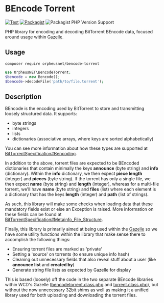 BEncode Torrent
===============

[![Test](https://github.com/OPSnet/bencode-torrent/actions/workflows/test.yml/badge.svg?branch=master&event=push)](https://github.com/OPSnet/bencode-torrent/actions/workflows/test.yml)
[![Packagist](https://img.shields.io/packagist/v/orpheusnet/bencode-torrent.svg)](https://packagist.org/packages/orpheusnet/bencode-torrent)
![Packagist PHP Version Support](https://img.shields.io/packagist/php-v/orpheusnet/bencode-torrent)

PHP library for encoding and decoding BitTorrent BEncode data, focused around usage within
[Gazelle](https://github.com/OPSnet/Gazelle).

Usage
-----
`composer require orpheusnet/bencode-torrent`

```php
use OrpheusNET\BencodeTorrent;
$bencode = new Bencode();
$bencode->decodeFile('path/to/file.torrent');
```

Description
-----------

BEncode is the encoding used by BitTorrent to store and transmitting loosely structured data. It supports:

* byte strings
* integers
* lists
* dictionaries (associative arrays, where keys are sorted alphabetically)

You can see more information about how these types are supported at
[BitTorrentSpecification#Bencoding](https://wiki.theory.org/index.php/BitTorrentSpecification#Bencoding).

In addition to the above, torrent files are expected to be BEncoded dictionaries that contain minimally the keys
__announce__ (byte string) and __info__ (dictionary). Within the __info__ dictionary, we then expect __piece length__ 
(integer) and __pieces__ (byte string). If the torrent has only a single file, we then expect __name__ (byte string)
and __length__ (integer), whereas for a multi-file torrent, we'll have __name__ (byte string) and __files__ (list)
where each element is a dictionary that has the keys __length__ (integer) and __path__ (list of strings).

As such, this library will make some checks when loading data that these mandatory fields exist or else an Exception is
raised. More information on these fields can be found at 
[BitTorrentSpecification#Metainfo_File_Structure](https://wiki.theory.org/index.php/BitTorrentSpecification#Metainfo_File_Structure).

Finally, this library is primarily aimed at being used within the [Gazelle](https://github.com/OPSnet/Gazelle) so
we have some utility functions within the library that make sense there to accomplish the following things:

* Ensuring torrent files are marked as 'private'
* Setting a 'source' on torrents (to ensure unique info hash)
* Cleaning out unnecessary fields that also reveal stuff about a user (like __announce list__ and __created by__)
* Generate string file lists as expected by Gazelle for display

This is based (loosely) off the code in the two separate BEncode libraries within WCD's Gazelle 
([bencodetorrent.class.php](https://github.com/WhatCD/Gazelle/blob/master/classes/bencodetorrent.class.php) and 
[torrent.class.php](https://github.com/WhatCD/Gazelle/blob/master/classes/torrent.class.php)), but without the now
unnecessary 32bit shims as well as making it a unified library used for both uploading and downloading the torrent files.
